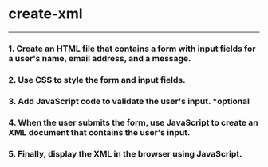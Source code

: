 # create-xml
---
### 1. Create an HTML file that contains a form with input fields for a user's name, email address, and a message.
### 2. Use CSS to style the form and input fields.
### 3. Add JavaScript code to validate the user's input. *optional
### 4. When the user submits the form, use JavaScript to create an XML document that contains the user's input.
### 5. Finally, display the XML in the browser using JavaScript.
